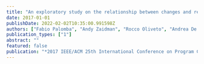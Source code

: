 ```yaml
---
title: "An exploratory study on the relationship between changes and refactoring"
date: 2017-01-01
publishDate: 2022-02-02T10:35:00.991598Z
authors: ["Fabio Palomba", "Andy Zaidman", "Rocco Oliveto", "Andrea De Lucia"]
publication_types: ["1"]
abstract: ""
featured: false
publication: "*2017 IEEE/ACM 25th International Conference on Program Comprehension (ICPC)*"
---
```


